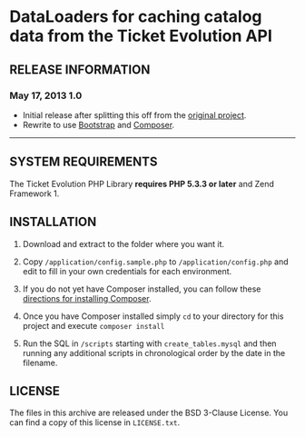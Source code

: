 # DataLoaders for caching catalog data from the Ticket Evolution API

## RELEASE INFORMATION

### May 17, 2013 1.0
- Initial release after splitting this off from the [original project](https://github.com/ticketevolution/ticketevolution-php).
- Rewrite to use [Bootstrap](http://twitter.github.io/bootstrap/) and [Composer](http://getcomposer.org/).

----

## SYSTEM REQUIREMENTS
The Ticket Evolution PHP Library **requires PHP 5.3.3 or later** and Zend Framework 1.


## INSTALLATION
1. Download and extract to the folder where you want it.

2. Copy `/application/config.sample.php` to `/application/config.php` and edit to fill in your own credentials for each environment.

3. If you do not yet have Composer installed, you can follow these [directions for installing Composer](http://getcomposer.org/doc/00-intro.md#installation-nix).

4. Once you have Composer installed simply `cd` to your directory for this project and execute `composer install`

5. Run the SQL in `/scripts` starting with `create_tables.mysql` and then running any additional scripts in chronological order by the date in the filename.

## LICENSE
The files in this archive are released under the BSD 3-Clause License. You can find a copy of this license in `LICENSE.txt`.
